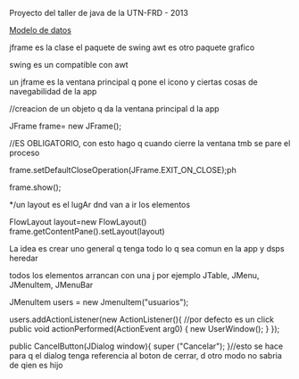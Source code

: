 Proyecto del taller de java de la UTN-FRD - 2013

[Modelo de datos](http://yuml.me/9461cdff)

jframe es la clase el paquete de swing 
awt es otro paquete grafico

swing es un compatible con awt

un jframe es la ventana principal q pone el icono y ciertas cosas de navegabilidad de la app


//creacion de un objeto q da la ventana principal d la app

JFrame frame= new JFrame();

//ES OBLIGATORIO, con esto hago q cuando cierre la ventana tmb se pare el proceso

frame.setDefaultCloseOperation(JFrame.EXIT_ON_CLOSE);ph

frame.show();


*/un layout es el lugAr dnd van a ir los elementos

FlowLayout layout=new FlowLayout()
frame.getContentPane().setLayout(layout)


La idea es crear uno general q tenga todo lo q sea comun en la app y dsps heredar

todos los elementos arrancan con una j por ejemplo JTable, JMenu, JMenuItem, JMenuBar

JMenuItem users = new JmenuItem("usuarios");

users.addActionListener(new ActionListener(){
	//por defecto es un click
	public void actionPerformed(ActionEvent arg0)
	{
		new UserWindow();
	}
});

public CancelButton(JDialog window){
	super ("Cancelar");
}//esto se hace para q el dialog tenga referencia al boton de cerrar, d otro modo no sabria de qien es hijo